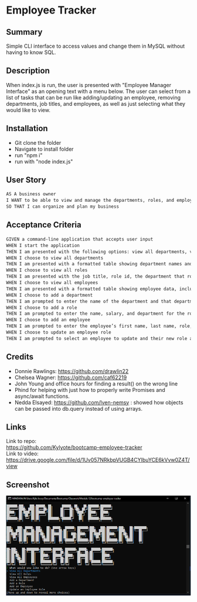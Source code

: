# Employee Tracker

## Summary

Simple CLI interface to access values and change them in MySQL without having to know SQL.

## Description

When index.js is run, the user is presented with "Employee Manager Interface" as an opening text with a menu below. The user can select from a list of tasks that can be run like adding/updating an employee, removing departments, job titles, and employees, as well as just selecting what they would like to view.

## Installation

- Git clone the folder
- Navigate to install folder
- run "npm i"
- run with "node index.js"

## User Story

```md
AS A business owner
I WANT to be able to view and manage the departments, roles, and employees in my company
SO THAT I can organize and plan my business
```

## Acceptance Criteria

```md
GIVEN a command-line application that accepts user input
WHEN I start the application
THEN I am presented with the following options: view all departments, view all roles, view all employees, add a department, add a role, add an employee, and update an employee role
WHEN I choose to view all departments
THEN I am presented with a formatted table showing department names and department ids
WHEN I choose to view all roles
THEN I am presented with the job title, role id, the department that role belongs to, and the salary for that role
WHEN I choose to view all employees
THEN I am presented with a formatted table showing employee data, including employee ids, first names, last names, job titles, departments, salaries, and managers that the employees report to
WHEN I choose to add a department
THEN I am prompted to enter the name of the department and that department is added to the database
WHEN I choose to add a role
THEN I am prompted to enter the name, salary, and department for the role and that role is added to the database
WHEN I choose to add an employee
THEN I am prompted to enter the employee’s first name, last name, role, and manager, and that employee is added to the database
WHEN I choose to update an employee role
THEN I am prompted to select an employee to update and their new role and this information is updated in the database
```

## Credits

- Donnie Rawlings: https://github.com/drawlin22
- Chelsea Wagner: https://github.com/caf62219
- John Young and office hours for finding a result() on the wrong line
- Phind for helping with just how to properly write Promises and async/await functions.
- Nedda Elsayed: https://github.com/lven-nemsy : showed how objects can be passed into db.query instead of using arrays.

## Links

Link to repo:  
https://github.com/Kylyote/bootcamp-employee-tracker  
Link to video:
https://drive.google.com/file/d/1Uv057NRkbpVUGB4CYIbuYCE6kVvw0Z4T/view

## Screenshot

![Alt text](assets/pics/ScreenShot.png)
